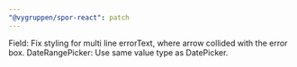 ```yaml
---
"@vygruppen/spor-react": patch
---
```


Field: Fix styling for multi line errorText, where arrow collided with the error box.
DateRangePicker: Use same value type as DatePicker.
